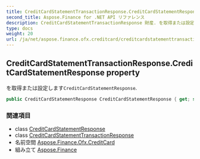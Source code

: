 ```yaml
---
title: CreditCardStatementTransactionResponse.CreditCardStatementResponse
second_title: Aspose.Finance for .NET API リファレンス
description: CreditCardStatementTransactionResponse 財産. を取得または設定しますCreditCardStatementResponse.
type: docs
weight: 20
url: /ja/net/aspose.finance.ofx.creditcard/creditcardstatementtransactionresponse/creditcardstatementresponse/
---
```

## CreditCardStatementTransactionResponse.CreditCardStatementResponse property

を取得または設定します`CreditCardStatementResponse`.

```csharp
public CreditCardStatementResponse CreditCardStatementResponse { get; set; }
```

### 関連項目

* class [CreditCardStatementResponse](../../creditcardstatementresponse/)
* class [CreditCardStatementTransactionResponse](../)
* 名前空間 [Aspose.Finance.Ofx.CreditCard](../../creditcardstatementtransactionresponse/)
* 組み立て [Aspose.Finance](../../../)


